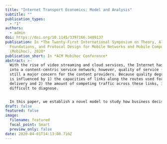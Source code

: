 ```yaml
---
title: "Internet Transport Economics: Model and Analysis"
subtitle: ""
publication_types:
  - "1"
authors:
  - admin
doi: https://doi.org/10.1145/3397166.3409137
publication: In *The Twenty-First International Symposium on Theory, Algorithmic
  Foundations, and Protocol Design for Mobile Networks and Mobile Computing
  (Mobihoc), 2020*
publication_short: In *ACM Mobihoc Conference*
abstract: >-
  With the rise of video streaming and cloud services, the Internet has evolved
  into a content-centric service network; however, quality of service (QoS) is
  still a major concern for the content providers. Because quality degradation
  is influenced by 1) the capacities of links along the routes used for content
  delivery and 2) the amount of competing traffic across these links, it is very
  difficult to diagnose.


  In this paper, we establish a novel model to study how business decisions such as capacity planning, routing strategies and peering agreements affect QoS in terms of the end-to-end delays and drop rates of Internet routes. In particular, we take an economics perspective of the Internet transport service and model its supply of network capacities and demands of throughput driven by network protocols. We show that a macroscopic network equilibrium always exists and its uniqueness can be guaranteed under various scenarios. We analyze the impacts of user demands and resource capacities on the network equilibrium and provide implications of Netflix-Comcast type of peering on the QoS of users. We demonstrate that our framework can be used as a building block to understand the routing strategies under a Wardrop equilibrium and to enable further studies such as Internet peering and in-network caching.
draft: false
featured: false
image:
  filename: featured
  focal_point: Smart
  preview_only: false
date: 2020-04-01T14:13:08.716Z
---
```

